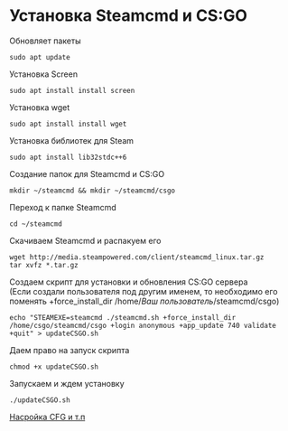 # Установка Steamcmd и CS:GO

Обновляет пакеты

```
sudo apt update
```
Установка Screen

```
sudo apt install install screen
```

Установка wget

```
sudo apt install install wget
```

Установка библиотек для Steam

```
sudo apt install lib32stdc++6
```

Создание папок для Steamcmd и CS:GO

```
mkdir ~/steamcmd && mkdir ~/steamcmd/csgo
```

Переход к папке Steamcmd

```
cd ~/steamcmd
```
Скачиваем Steamcmd и распакуем его

```
wget http://media.steampowered.com/client/steamcmd_linux.tar.gz
tar xvfz *.tar.gz
```
Создаем скрипт для установки и обновления CS:GO сервера <br/> (Если создали пользователя под другим именем, то необходимо его поменять +force_install_dir /home/*Ваш пользователь*/steamcmd/csgo)

```
echo "STEAMEXE=steamcmd ./steamcmd.sh +force_install_dir /home/csgo/steamcmd/csgo +login anonymous +app_update 740 validate +quit" > updateCSGO.sh
```

Даем право на запуск скрипта

```
chmod +x updateCSGO.sh
```

Запускаем и ждем установку

```
./updateCSGO.sh
```

[Насройка CFG и т.п](2-cfg.md)

